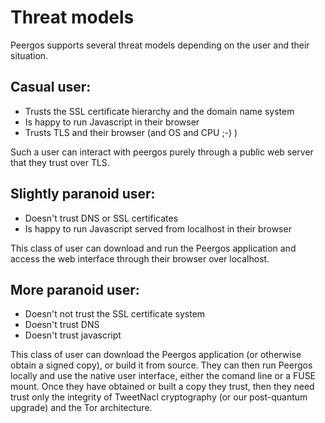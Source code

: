 # Threat models

Peergos supports several threat models depending on the user and their situation.

## Casual user:
* Trusts the SSL certificate hierarchy and the domain name system
* Is happy to run Javascript in their browser
* Trusts TLS and their browser (and OS and CPU ;-) )

Such a user can interact with peergos purely through a public web server that they trust over TLS.

## Slightly paranoid user:
* Doesn't trust DNS or SSL certificates
* Is happy to run Javascript served from localhost in their browser


This class of user can download and run the Peergos application and access the web interface through their browser over localhost.

## More paranoid user:
* Doesn't not trust the SSL certificate system
* Doesn't trust DNS
* Doesn't trust javascript

This class of user can download the Peergos application (or otherwise obtain a signed copy), or build it from source. They can then run Peergos locally and use the native user interface, either the comand line or a FUSE mount. Once they have obtained or built a copy they trust, then they need trust only the integrity of TweetNacl cryptography (or our post-quantum upgrade) and the Tor architecture.  